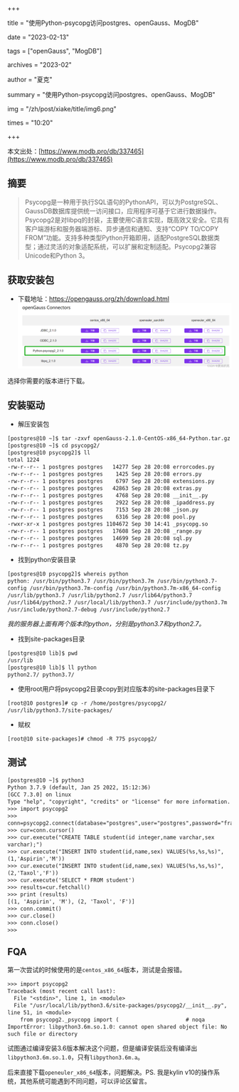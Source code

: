 +++

title = "使用Python-psycopg访问postgres、openGauss、MogDB" 

date = "2023-02-13" 

tags = ["openGauss", "MogDB"] 

archives = "2023-02" 

author = "夏克" 

summary = "使用Python-psycopg访问postgres、openGauss、MogDB"

img = "/zh/post/xiake/title/img6.png" 

times = "10:20"

+++

本文出处：[https://www.modb.pro/db/337465](https://www.modb.pro/db/337465)



## 摘要

> Psycopg是一种用于执行SQL语句的PythonAPI，可以为PostgreSQL、GaussDB数据库提供统一访问接口，应用程序可基于它进行数据操作。Psycopg2是对libpq的封装，主要使用C语言实现，既高效又安全。它具有客户端游标和服务器端游标、异步通信和通知、支持“COPY TO/COPY FROM”功能。支持多种类型Python开箱即用，适配PostgreSQL数据类型；通过灵活的对象适配系统，可以扩展和定制适配。Psycopg2兼容Unicode和Python 3。

## 获取安装包

- 下载地址：https://opengauss.org/zh/download.html
  ![在这里插入图片描述](./images/b4d182a03d814d16b0a82c7bd549397b.png)

选择你需要的版本进行下载。

## 安装驱动

- 解压安装包

```
[postgres@10 ~]$ tar -zxvf openGauss-2.1.0-CentOS-x86_64-Python.tar.gz
[postgres@10 ~]$ cd psycopg2/
[postgres@10 psycopg2]$ ll
total 1224
-rw-r--r-- 1 postgres postgres   14277 Sep 28 20:08 errorcodes.py
-rw-r--r-- 1 postgres postgres    1425 Sep 28 20:08 errors.py
-rw-r--r-- 1 postgres postgres    6797 Sep 28 20:08 extensions.py
-rw-r--r-- 1 postgres postgres   42863 Sep 28 20:08 extras.py
-rw-r--r-- 1 postgres postgres    4768 Sep 28 20:08 __init__.py
-rw-r--r-- 1 postgres postgres    2922 Sep 28 20:08 _ipaddress.py
-rw-r--r-- 1 postgres postgres    7153 Sep 28 20:08 _json.py
-rw-r--r-- 1 postgres postgres    6316 Sep 28 20:08 pool.py
-rwxr-xr-x 1 postgres postgres 1104672 Sep 30 14:41 _psycopg.so
-rw-r--r-- 1 postgres postgres   17608 Sep 28 20:08 _range.py
-rw-r--r-- 1 postgres postgres   14699 Sep 28 20:08 sql.py
-rw-r--r-- 1 postgres postgres    4870 Sep 28 20:08 tz.py
```

- 找到python安装目录

```
[postgres@10 psycopg2]$ whereis python
python: /usr/bin/python3.7 /usr/bin/python3.7m /usr/bin/python3.7-config /usr/bin/python3.7m-config /usr/bin/python3.7m-x86_64-config /usr/lib/python3.7 /usr/lib/python2.7 /usr/lib64/python3.7 /usr/lib64/python2.7 /usr/local/lib/python3.7 /usr/include/python3.7m /usr/include/python2.7-debug /usr/include/python2.7
```

*我的服务器上面有两个版本的python，分别是python3.7和python2.7。*

- 找到site-packages目录

```
[postgres@10 lib]$ pwd
/usr/lib
[postgres@10 lib]$ ll python
python2.7/ python3.7/
```

- 使用root用户将psycopg2目录copy到对应版本的site-packages目录下

```
[root@10 postgres]# cp -r /home/postgres/psycopg2/ /usr/lib/python3.7/site-packages/
```

- 赋权

```
[root@10 site-packages]# chmod -R 775 psycopg2/
```

## 测试

```
[postgres@10 ~]$ python3
Python 3.7.9 (default, Jan 25 2022, 15:12:36)
[GCC 7.3.0] on linux
Type "help", "copyright", "credits" or "license" for more information.
>>> import psycopg2
>>> conn=psycopg2.connect(database="postgres",user="postgres",password="frank@123",host="localhost",port=5432)
>>> cur=conn.cursor()
>>> cur.execute("CREATE TABLE student(id integer,name varchar,sex varchar);")
>>> cur.execute("INSERT INTO student(id,name,sex) VALUES(%s,%s,%s)",(1,'Aspirin','M'))
>>> cur.execute("INSERT INTO student(id,name,sex) VALUES(%s,%s,%s)",(2,'Taxol','F'))
>>> cur.execute('SELECT * FROM student')
>>> results=cur.fetchall()
>>> print (results)
[(1, 'Aspirin', 'M'), (2, 'Taxol', 'F')]
>>> conn.commit()
>>> cur.close()
>>> conn.close()
>>>
```

## FQA

第一次尝试的时候使用的是`centos_x86_64`版本，测试是会报错。

```
>>> import psycopg2
Traceback (most recent call last):
  File "<stdin>", line 1, in <module>
  File "/usr/local/lib/python3.6/site-packages/psycopg2/__init__.py", line 51, in <module>
    from psycopg2._psycopg import (                     # noqa
ImportError: libpython3.6m.so.1.0: cannot open shared object file: No such file or directory
```

试图通过编译安装3.6版本解决这个问题，但是编译安装后没有编译出`libpython3.6m.so.1.0`，只有`libpython3.6m.a`。

后来直接下载`openeuler_x86_64`版本，问题解决。PS. 我是kylin v10的操作系统，其他系统可能遇到不同问题，可以评论区留言。
